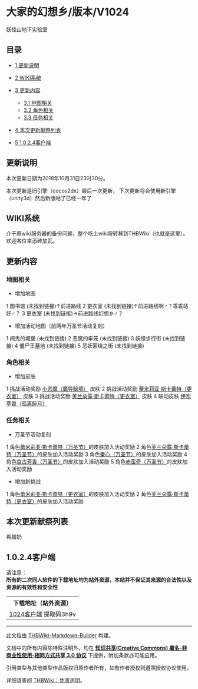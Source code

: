 # 大家的幻想乡/版本/V1024

<!-- source html: G:\repos\THBWiki-Markdown-Builder\THBWikiMarkdown\Temp\main\9\9a\ns0%3A%E5%A4%A7%E5%AE%B6%E7%9A%84%E5%B9%BB%E6%83%B3%E4%B9%A1%2F%E7%89%88%E6%9C%AC%2FV1024.html -->

妖怪山地下实验室


## 目录

- [1 更新说明](#更新说明)
- [2 WIKI系统](#WIKI系统)
- [3 更新内容](#更新内容)

  - [3.1 地图相关](#地图相关)
  - [3.2 角色相关](#角色相关)
  - [3.3 任务相关](#任务相关)



- [4 本次更新献祭列表](#本次更新献祭列表)
- [5 1.0.2.4客户端](#1.0.2.4客户端)





## 更新说明
  
本次更新日期为2018年10月31日23时30分。
  
本次更新是旧引擎（cocos2dx）最后一次更新， 下次更新将会使用新引擎（unity3d）然后新版咕了已经一年了
  


## WIKI系统
  
介于原wiki服务器的备份问题，整个吃土wiki将转移到THBWiki（也就是这里）。欢迎各位来添砖加瓦。
  


## 更新内容

### 地图相关
- 增加地图

1 图书馆 (未找到链接)↑前进路线
2 更衣室 (未找到链接)↑前进路线啊♂？乖乖站好♂？
3 更衣室 (未找到链接)→前进路线幻想乡♂？

- 增加活动地图（前两年万圣节活动复刻）

1 闹鬼的城堡 (未找到链接)
2 恶魔的牢笼 (未找到链接)
3 妖怪步行街 (未找到链接)
4 僵尸王墓地 (未找到链接)
5 恶妖萦绕之街 (未找到链接)


### 角色相关
- 增加皮肤

1 挑战活动奖励 [小恶魔（魔导秘境）](./大家的幻想乡-人物-小恶魔.md) 皮肤
2 挑战活动奖励 [蕾米莉亚·斯卡蕾特（更衣室）](./大家的幻想乡-人物-蕾米莉亚·斯卡蕾特.md) 皮肤
3 挑战活动奖励 [芙兰朵露·斯卡蕾特（更衣室）](./大家的幻想乡-人物-芙兰朵露·斯卡蕾特.md) 皮肤
4 联动皮肤 [伊吹萃香（孤离醉月）](./大家的幻想乡-人物-伊吹萃香.md)


### 任务相关
- 万圣节活动复刻

1 角色[蕾米莉亚·斯卡蕾特（万圣节）](./大家的幻想乡-人物-蕾米莉亚·斯卡蕾特.md)的皮肤加入活动奖励
2 角色[芙兰朵露·斯卡蕾特（万圣节）](./大家的幻想乡-人物-芙兰朵露·斯卡蕾特.md)的皮肤加入活动奖励
3 角色[秦心（万圣节）](./大家的幻想乡-人物-秦心.md)的皮肤加入活动奖励
4 角色[宫古芳香（万圣节）](./大家的幻想乡-人物-宫古芳香.md)的皮肤加入活动奖励
5 角色[赤蛮奇（万圣节）](./大家的幻想乡-人物-赤蛮奇.md)的皮肤加入活动奖励

- 增加新挑战

1 角色[蕾米莉亚·斯卡蕾特（更衣室）](./大家的幻想乡-人物-蕾米莉亚·斯卡蕾特.md)的皮肤加入活动奖励
2 角色[芙兰朵露·斯卡蕾特（更衣室）](./大家的幻想乡-人物-芙兰朵露·斯卡蕾特.md)的皮肤加入活动奖励


## 本次更新献祭列表
  
希腊奶
  


## 1.0.2.4客户端
  
请注意：  
 **所有的二次同人软件的下载地址均为站外资源，本站并不保证其来源的合法性以及资源的有效性和安全性** 
  


<table>

<tbody><tr>
<th>下载地址（站外资源）
</th></tr>
<tr>
<td><a rel="nofollow" class="external text" href="https://pan.baidu.com/share/init?surl=xPpKG6iGH7zS9Af6a-83nw">1024客户端</a> 提取码3h9v
</td></tr></tbody></table>






---

此文档由 [THBWiki-Markdown-Builder](https://github.com/Delsin-Yu/THBWiki-Markdown-Builder) 构建。

文档中的所有内容除特殊注明外，均在 [**知识共享(Creative Commons) 署名-非商业性使用-相同方式共享 3.0 协议**](https://creativecommons.org/licenses/by-sa/3.0/deed.zh-hans) 下提供，附加条款亦可能应用。

引用类型与其他类型作品版权归原作者所有，如有作者授权则遵照授权协议使用。

详细请查阅 [THBWiki：免责声明](https://thbwiki.cc/THBWiki:%E5%85%8D%E8%B4%A3%E5%A3%B0%E6%98%8E)。

